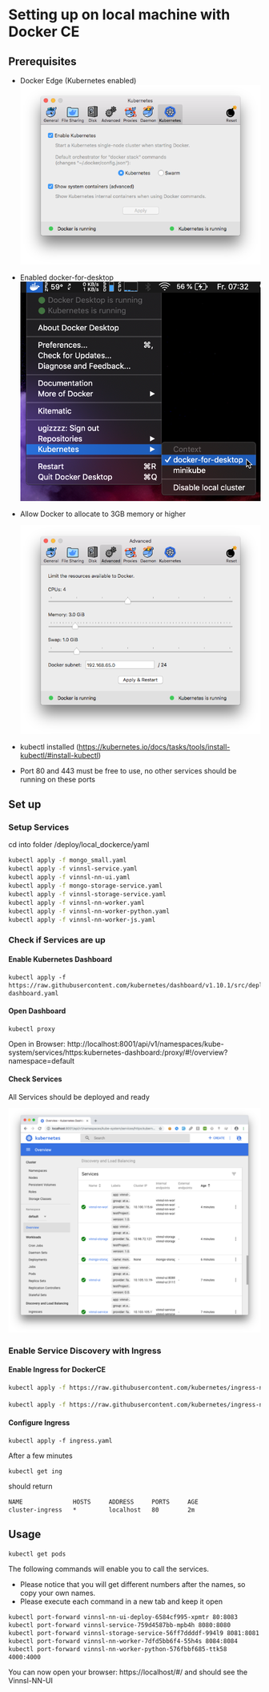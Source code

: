 # Setting up on local machine with Docker CE

## Prerequisites

- Docker Edge (Kubernetes enabled)![docker-kub](img/docker-kub.png)

- Enabled docker-for-desktop ![docker-dockerce](img/docker-dockerce.png)

- Allow Docker to allocate to 3GB memory or higher

   ![docker-ram](img/docker-ram.png)

- kubectl installed (https://kubernetes.io/docs/tasks/tools/install-kubectl/#install-kubectl)

- Port 80 and 443 must be free to use, no other services should be running on these ports

## Set up

### Setup Services

cd into folder /deploy/local_dockerce/yaml

```bash
kubectl apply -f mongo_small.yaml
kubectl apply -f vinnsl-service.yaml
kubectl apply -f vinnsl-nn-ui.yaml
kubectl apply -f mongo-storage-service.yaml
kubectl apply -f vinnsl-storage-service.yaml
kubectl apply -f vinnsl-nn-worker.yaml
kubectl apply -f vinnsl-nn-worker-python.yaml
kubectl apply -f vinnsl-nn-worker-js.yaml
```

### Check if Services are up

#### Enable Kubernetes Dashboard

```
kubectl apply -f https://raw.githubusercontent.com/kubernetes/dashboard/v1.10.1/src/deploy/recommended/kubernetes-dashboard.yaml

```

#### Open Dashboard

```
kubectl proxy
```

Open in Browser: http://localhost:8001/api/v1/namespaces/kube-system/services/https:kubernetes-dashboard:/proxy/#!/overview?namespace=default

#### Check Services

All Services should be deployed and ready

![kub-dash-up](img/kub-dash-up.png)

### Enable Service Discovery with Ingress

#### Enable Ingress for DockerCE

```bash
kubectl apply -f https://raw.githubusercontent.com/kubernetes/ingress-nginx/master/deploy/mandatory.yaml

kubectl apply -f https://raw.githubusercontent.com/kubernetes/ingress-nginx/master/deploy/provider/cloud-generic.yaml
```

#### Configure Ingress

```
kubectl apply -f ingress.yaml
```

After a few minutes 

```
kubectl get ing
```

should return

```
NAME              HOSTS     ADDRESS     PORTS     AGE
cluster-ingress   *         localhost   80        2m
```

## Usage

```
kubectl get pods
```
<!---
It should return something like this:
![Pods Screenshot](getpods.png)
--->

The following commands will enable you to call the services. 
- Please notice that you will get different numbers after the names, so copy your own names.
- Please execute each command in a new tab and keep it open
```
kubectl port-forward vinnsl-nn-ui-deploy-6584cf995-xpmtr 80:8083
kubectl port-forward vinnsl-service-759d4587bb-mpb4h 8080:8080
kubectl port-forward vinnsl-storage-service-56ff7ddddf-994l9 8081:8081
kubectl port-forward vinnsl-nn-worker-7dfd5bb6f4-55h4s 8084:8084
kubectl port-forward vinnsl-nn-worker-python-576fbbf685-ttk58 4000:4000
```

You can now open your browser: https://localhost/#/ and should see the Vinnsl-NN-UI

 
